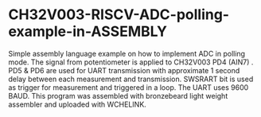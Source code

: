 # CH32V003-RISCV-ADC-polling-example-in-ASSEMBLY                                                                                              
Simple assembly language example on how to implement ADC in polling mode. The signal from potentiometer is applied to CH32V003 PD4 (AIN7) . PD5 & PD6 are used for UART transmission with approximate 1 second delay between each measurement and transmission. SWSRART bit is used as trigger for measurement and triggered in a loop. The UART uses 9600 BAUD. This program was assembled with bronzebeard light weight assembler and uploaded with WCHELINK.
